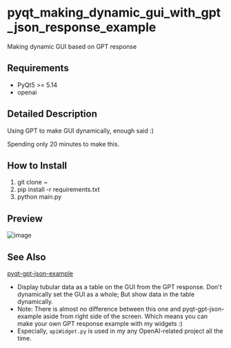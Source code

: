 # pyqt_making_dynamic_gui_with_gpt_json_response_example
Making dynamic GUI based on GPT response

## Requirements
* PyQt5 >= 5.14
* openai

## Detailed Description
Using GPT to make GUI dynamically, enough said :)

Spending only 20 minutes to make this.

## How to Install
1. git clone ~
2. pip install -r requirements.txt
3. python main.py

## Preview
![image](https://github.com/yjg30737/pyqt_making_dynamic_gui_with_gpt_json_response_example/assets/55078043/4e03f291-8fb7-4e39-97e7-e03df382c8cb)

## See Also
<a href="https://github.com/yjg30737/pyqt-gpt-json-example">pyqt-gpt-json-example</a>
- Display tubular data as a table on the GUI from the GPT response. Don't dynamically set the GUI as a whole; But show data in the table dynamically.
- Note: There is almost no difference between this one and pyqt-gpt-json-example aside from right side of the screen. Which means you can make your own GPT response example with my widgets :)
- Especially, `apiWidget.py` is used in my any OpenAI-related project all the time.
